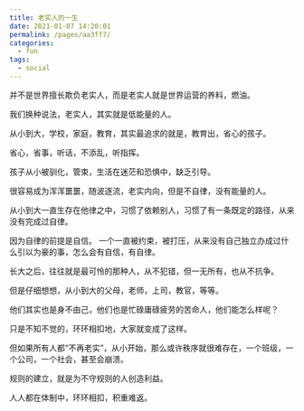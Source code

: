 ```yaml
---
title: 老实人的一生
date: 2021-01-07 14:20:01
permalink: /pages/aa3ff7/
categories:
  - fun
tags:
  - social
---
```

并不是世界擅长欺负老实人，而是老实人就是世界运营的养料，燃油。

我们换种说法，老实人，其实就是低能量的人。

从小到大，学校，家庭，教育，其实最追求的就是，教育出，省心的孩子。

省心，省事，听话，不添乱，听指挥。

孩子从小被驯化，管束，生活在迷茫和恐惧中，缺乏引导。

很容易成为浑浑噩噩，随波逐流，老实内向，但是不自律，没有能量的人。

从小到大一直生存在他律之中，习惯了依赖别人，习惯了有一条既定的路径，从来没有完成过自律。

因为自律的前提是自信。 一个一直被约束，被打压，从来没有自己独立办成过什么引以为豪的事，怎么会有自信，有自律。

长大之后，往往就是最可怜的那种人，从不犯错，但一无所有，也从不抗争。

但是仔细想想，从小到大的父母，老师，上司，教官，等等。

他们其实也是身不由己，他们也是忙碌庸碌疲劳的苦命人，他们能怎么样呢？

只是不知不觉的，环环相扣地，大家就变成了这样。

但如果所有人都“不再老实”，从小开始，那么或许秩序就很难存在，一个班级，一个公司，一个社会，甚至会崩溃。

规则的建立，就是为不守规则的人创造利益。

人人都在体制中，环环相扣，积重难返。